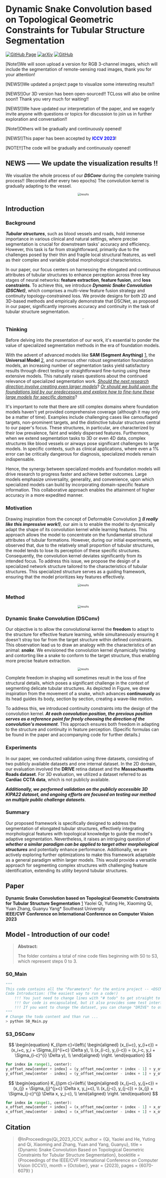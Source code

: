 # Dynamic Snake Convolution based on Topological Geometric Constraints for Tubular Structure Segmentation

[![GitHub Page](https://img.shields.io/badge/GitHub-Page-159957.svg)](https://yaoleiqi.github.io/pub_homepage/2023_ICCV/index.html) 
[![arXiv](https://img.shields.io/badge/arXiv-2308.14383-b31b1b.svg)](https://arxiv.org/abs/2307.08388)
[![GitHub](https://img.shields.io/github/stars/YaoleiQi/DSCNet)](https://github.com/YaoleiQi/DSCNet)

[Note!]We will soon upload a version for RGB 3-channel images, which will include the segmentation of remote-sensing road images, thank you for your attention!

[NEWS!]We updated a project page to visualize some interesting results!!

[NEWS!]Our 3D version has been open-sourced!! TCLoss will also be online soon!! Thank you very much for waiting!!

[NEWS!]We have updated our interpretation of the paper, and we eagerly invite anyone with questions or topics for discussion to join us in further exploration and conversation!!

[Note!]Others will be gradually and continuously opened!

[NEWS!]This paper has been accepted by **<font color="blue">ICCV 2023</font>**!

[NOTE!!]The code will be gradually and continuously opened!

## NEWS —— We update the visualization results !!

We visualize the whole process of our ***DSConv*** during the complete training process!! (Recorded after every two epochs) The convolution kernel is gradually adapting to the vessel. 

<div align="center"><img src="Fig/Location.gif" alt="results" style="zoom:60%;" /></div>

## Introduction  

### Background

***Tubular structures***, such as blood vessels and roads, hold immense importance in various clinical and natural settings, where precise segmentation is crucial for downstream tasks' accuracy and efficiency. However, this task is far from straightforward, primarily due to the challenges posed by their thin and fragile local structural features, as well as their complex and variable global morphological characteristics.

In our paper, our focus centers on harnessing the elongated and continuous attributes of tubular structures to enhance perception across three key stages of neural networks: **feature extraction**, **feature fusion**, and **loss constraints**. To achieve this, we introduce ***Dynamic Snake Convolution (DSCNet)***, which comprises a multi-view feature fusion strategy and continuity topology-constrained loss. We provide designs for both 2D and 3D-based methods and empirically demonstrate that DSCNet, as proposed in our paper, significantly improves accuracy and continuity in the task of tubular structure segmentation. 

<div align="center"><img src="Fig/intro.png" alt="results" style="zoom:10%;" /></div>

### Thinking

Before delving into the presentation of our work, it's essential to ponder the value of specialized segmentation methods in the era of  foundation models.

With the advent of advanced models like **SAM (Segment Anything)** [1](https://segment-anything.com/), the **Universal Model** [2](https://arxiv.org/abs/2301.00785), and numerous other robust segmentation foundation models, an increasing number of segmentation tasks yield satisfactory results through direct testing or straightforward fine-tuning using these extensive models. This naturally raises questions about the continued relevance of specialized segmentation work. *<u>Should the next research direction involve creating even larger models</u>*? *<u>Or should we build upon the foundations laid by our predecessors and explore how to fine-tune these large models for specific domains</u>*?

It's important to note that there are still complex domains where foundation models haven't yet provided comprehensive coverage (although it may only be a matter of time). Examples include challenging cases like camouflaged targets, non-prominent targets, and the distinctive tubular structures central to our paper's focus. These structures, in particular, are characterized by their low prevalence, faint and widely dispersed features. Furthermore, when we extend segmentation tasks to 3D or even 4D data, complex structures like blood vessels or airways pose significant challenges to large models. In specific contexts, such as clinical applications, where even a 1% error can be critically dangerous for diagnosis, specialized models remain indispensable.

Hence, the synergy between specialized models and foundation models will drive research to progress faster and achieve better outcomes. Large models emphasize universality, generality, and convenience, upon which specialized models can build by incorporating domain-specific feature information. This collaborative approach enables the attainment of higher accuracy in a more expedited manner.

### Motivation

Drawing inspiration from the concept of Deformable Convolution [3](https://openaccess.thecvf.com/content_ICCV_2017/papers/Dai_Deformable_Convolutional_Networks_ICCV_2017_paper.pdf) ***(I really like this impressive work!)***, our aim is to enable the model to dynamically adapt the shape of its convolution kernel while learning features. This approach allows the model to concentrate on the fundamental structural attributes of tubular formations. However, during our initial experiments, we observed that, due to the relatively small proportion of tubular structures, the model tends to lose its perception of these specific structures. Consequently, the convolution kernel deviates significantly from its intended focus. To address this issue, we propose the design of a specialized network structure tailored to the characteristics of tubular structures. This specialized structure serves as a guiding framework, ensuring that the model prioritizes key features effectively.

<div align="center"><img src="Fig/motivation.png" alt="results" style="zoom:60%;" /></div>



### Method

<div align="center"><img src="Fig/method.png" alt="results" style="zoom:60%;" /></div>

### **Dynamic Snake Convolution (DSConv)**

Our objective is to allow the convolutional kernel the **freedom** to adapt to the structure for effective feature learning, while simultaneously ensuring it doesn't stray too far from the target structure within defined constraints. This observation lead us to draw an analogy with the characteristics of an animal: ***snake***. We envisioned the convolution kernel dynamically twisting and contorting like a snake to conform to the target structure, thus enabling more precise feature extraction. 

<div align="center"><img src="Fig/DSConv.png" alt="results" style="zoom:60%;" /></div>

Complete freedom in shaping will sometimes result in the loss of fine structural details, which poses a significant challenge in the context of segmenting delicate tubular structures. As depicted in Figure, we drew inspiration from the movement of a snake, which advances **continuously** as its head guides its body, section by section, creating a wave-like motion. 

To address this, we introduced continuity constraints into the design of the convolution kernel. ***At each convolution position, the previous position serves as a reference point for freely choosing the direction of the convolution's movement***. This approach ensures both freedom in adapting to the structure and continuity in feature perception. (Specific formulas can be found in the paper and accompanying code for further details.)

### Experiments

In our paper, we conducted validation using three datasets, consisting of two publicly available datasets and one internal dataset. In the 2D domain, our evaluation involved the **DRIVE** retina dataset and the **Massachusetts Roads dataset**. For 3D evaluation, we utilized a dataset referred to as **Cardiac CCTA data**, which is not publicly available. 

***Additionally, we performed validation on the publicly accessible 3D KIPA22 dataset, and ongoing efforts are focused on testing our method on multiple public challenge datasets***.  

### Summary

Our proposed framework is specifically designed to address the segmentation of elongated tubular structures, effectively integrating morphological features with topological knowledge to guide the model's adaptive segmentation. Nevertheless, it raises an intriguing question of ***whether a similar paradigm can be applied to target other morphological structures*** and potentially enhance performance. Additionally, we are actively exploring further optimizations to make this framework adaptable as a general paradigm within larger models. This would provide a versatile approach for segmenting complex structures with challenging feature identification, extending its utility beyond tubular structures.

## Paper

**Dynamic Snake Convolution based on Topological Geometric Constraints for Tubular Structure Segmentation** [1](https://arxiv.org/abs/2307.08388)  Yaolei Qi, Yuting He, Xiaoming Qi, Yuan Zhang, Guanyu Yang*
Southeast University  
**IEEE/CVF Conference on International Conference on Computer Vision 2023** 

## Model - Introduction of our code!

> **Abstract:**
>
> The folder contains a total of nine code files beginning with S0 to S3, which represent steps 0 to 3. 

### S0_Main

```python
"""
This code contains all the "Parameters" for the entire project -- <DSCNet>
Code Introduction: (The easiest way to run a code!)
    !!! You just need to change lines with "# todo" to get straight to run
    !!! Our code is encapsulated, but it also provides some test interfaces for debugging
    !!! If you want to change the dataset, you can change "DRIVE" to other task name
"""
# Change the todo content and than run ...
> python S0_Main.py
```

### S3_DSConv

$$
\begin{equation}
K_{i\pm c}=\left\{
    \begin{aligned}
    (x_{i+c}, y_{i+c}) = (x_i+c, y_i + \Sigma_{i}^{i+c} \Delta y), \\
    (x_{i-c}, y_{i-c}) = (x_i-c, y_i + \Sigma_{i-c}^{i} \Delta y), \\
    \end{aligned}
    \right. 
\end{equation}
$$

```python
for index in range(1, center):
y_offset_new[center + index] = (y_offset_new[center + index - 1] + y_offset[center + index])
y_offset_new[center - index] = (y_offset_new[center - index + 1] + y_offset[center - index])
```

$$
\begin{equation}
K_{j\pm c}=\left\{
    \begin{aligned}
    (x_{j+c}, y_{j+c}) = (x_{j} + \Sigma_{j}^{j+c} \Delta x, y_j+c), \\
    (x_{j-c}, y_{j-c}) = (x_{j} + \Sigma_{j-c}^{j} \Delta x, y_j-c), \\
    \end{aligned}
    \right. 
\end{equation}
$$

```python
for index in range(1, center):
x_offset_new[center + index] = (x_offset_new[center + index - 1] + x_offset[center + index])
x_offset_new[center - index] = (x_offset_new[center - index + 1] + x_offset[center - index])
```




## Citation
> @InProceedings{Qi_2023_ICCV,
> author    = {Qi, Yaolei and He, Yuting and Qi, Xiaoming and Zhang, Yuan and Yang, Guanyu},
> title     = {Dynamic Snake Convolution Based on Topological Geometric Constraints for Tubular Structure Segmentation},
> booktitle = {Proceedings of the IEEE/CVF International Conference on Computer Vision (ICCV)},
> month     = {October},
> year      = {2023},
> pages     = {6070-6079}
> }
